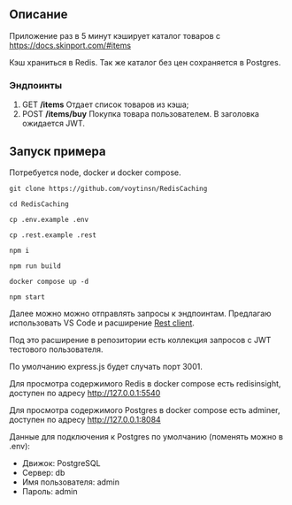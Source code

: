 ## Описание

Приложение раз в 5 минут кэширует каталог товаров с https://docs.skinport.com/#items

Кэш храниться в Redis.
Так же каталог без цен сохраняется в Postgres.

### Эндпоинты

1. GET **/items**
   Отдает список товаров из кэша;
2. POST **/items/buy**
   Покупка товара пользователем. В заголовка ожидается JWT.

## Запуск примера

Потребуется node, docker и docker compose.

```
git clone https://github.com/voytinsn/RedisCaching
```

```
cd RedisCaching
```

```
cp .env.example .env
```

```
cp .rest.example .rest
```

```
npm i
```

```
npm run build
```

```
docker compose up -d
```

```
npm start
```

Далее можно можно отправлять запросы к эндпоинтам.
Предлагаю использовать VS Code и расширение [Rest client](https://marketplace.visualstudio.com/items?itemName=humao.rest-client).

Под это расширение в репозитории есть коллекция запросов с JWT тестового пользователя.

По умолчанию express.js будет случать порт 3001.

Для просмотра содержимого Redis в docker compose есть redisinsight, доступен по адресу http://127.0.0.1:5540

Для просмотра содержимого Postgres в docker compose есть adminer, доступен по адресу http://127.0.0.1:8084

Данные для подключения к Postgres по умолчанию (поменять можно в .env):

- Движок: PostgreSQL
- Сервер: db
- Имя пользователя: admin
- Пароль: admin
